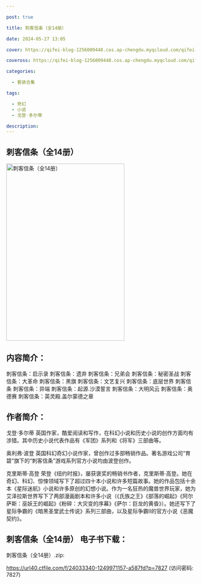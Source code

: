```yaml
---

post: true

title: 刺客信条（全14册）

date: 2024-05-27 13:05

cover: https://qifei-blog-1256009448.cos.ap-chengdu.myqcloud.com/qifei-blog/65f7af839f345e8d03e37028.jpg

coveross: https://qifei-blog-1256009448.cos.ap-chengdu.myqcloud.com/qifei-blog/65f7af839f345e8d03e37028.jpg

categories:

  - 套装合集

tags:

  - 奇幻
  - 小说
  - 戈登·多尔蒂

description:
---
```


## 刺客信条（全14册）
<img alt="刺客信条（全14册） " class="aligncenter loaded" data-was-processed="true" decoding="async" fetchpriority="high" height="471" src="https://qifei-blog-1256009448.cos.ap-chengdu.myqcloud.com/qifei-blog/65f7af839f345e8d03e37028.jpg" style="cursor: zoom-in;" width="314"/>

## 内容简介：

刺客信条：启示录 刺客信条：遗弃 刺客信条：兄弟会 刺客信条：秘密圣战 刺客信条：大革命 刺客信条：黑旗 刺客信条：文艺复兴 刺客信条：底层世界 刺客信条 刺客信条：异端 刺客信条：起源.沙漠誓言 刺客信条：大明风云 刺客信条：奥德赛 刺客信条：英灵殿.盖尔蒙德之章

## 作者简介：

戈登·多尔蒂 英国作家，酷爱阅读和写作，在科幻小说和历史小说的创作方面均有涉猎。其中历史小说代表作品有《军团》系列和《将军》三部曲等。<br/>

奥利弗·波登 英国科幻奇幻小说作家，曾创作过多部畅销作品。著名游戏公司“育碧”旗下的“刺客信条”游戏系列官方小说均由波登创作。<br/>

克里斯蒂·高登 荣登《纽约时报》，屡获褒奖的畅销书作者，克里斯蒂·高登。她在奇幻、科幻、惊悚领域写下了超过四十本小说和许多短篇故事。她的作品包括十余本《星际迷航》小说和许多原创的幻想小说。作为一名狂热的魔兽世界玩家，她为艾泽拉斯世界写下了两部漫画剧本和许多小说（《氏族之王》《部落的崛起》《阿尔萨斯：巫妖王的崛起》《粉碎：大灾变的序幕》《萨尔：巨龙的黄昏》）。她还写下了星际争霸的《暗黑圣堂武士传说》系列三部曲，以及星际争霸II的官方小说《恶魔契约》。

## 刺客信条（全14册） 电子书下载：



刺客信条（全14册）.zip: 

https://url40.ctfile.com/f/24033340-1249971157-a587fd?p=7827 (访问密码: 7827)

